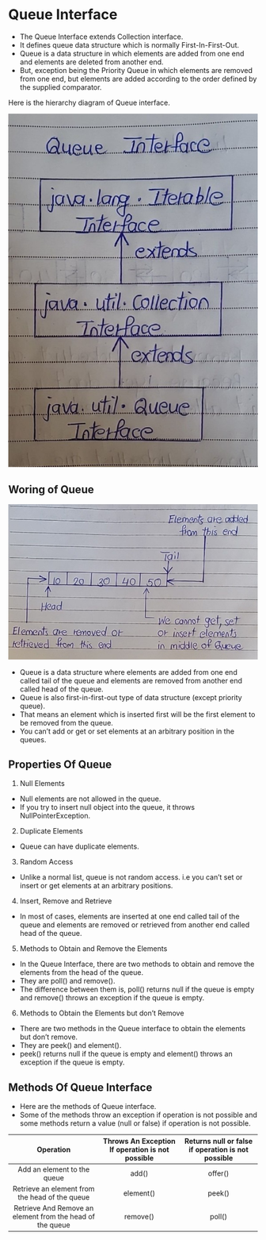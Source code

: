# Queue Interface

- The Queue Interface extends Collection interface. 
- It defines queue data structure which is normally First-In-First-Out. 
- Queue is a data structure in which elements are added from one end and elements are deleted from another end. 
- But, exception being the Priority Queue in which elements are removed from one end, but elements are added according to the order defined by the supplied comparator. 

Here is the hierarchy diagram of Queue interface.

![alt text](image-10.png)

## Woring of Queue

![alt text](image-11.png)

- Queue is a data structure where elements are added from one end called tail of the queue and elements are removed from another end called head of the queue. 
- Queue is also first-in-first-out type of data structure (except priority queue). 
- That means an element which is inserted first will be the first element to be removed from the queue. 
- You can’t add or get or set elements at an arbitrary position in the queues. 

## Properties Of Queue

1) Null Elements

- Null elements are not allowed in the queue. 
- If you try to insert null object into the queue, it throws NullPointerException.

2) Duplicate Elements

- Queue can have duplicate elements.

3) Random Access

- Unlike a normal list, queue is not random access. i.e you can’t set or insert or get elements at an arbitrary positions.

4) Insert, Remove and Retrieve

- In most of cases, elements are inserted at one end called tail of the queue and elements are removed or retrieved from another end called head of the queue.

5) Methods to Obtain and Remove the Elements

- In the Queue Interface, there are two methods to obtain and remove the elements from the head of the queue. 
- They are poll() and remove(). 
- The difference between them is, poll() returns null if the queue is empty and remove() throws an exception if the queue is empty.

6) Methods to Obtain the Elements but don’t Remove

- There are two methods in the Queue interface to obtain the elements but don’t remove. 
- They are peek() and element(). 
- peek() returns null if the queue is empty and element() throws an exception if the queue is empty.

## Methods Of Queue Interface

- Here are the methods of Queue interface. 
- Some of the methods throw an exception if operation is not possible and some methods return a value (null or false) if operation is not possible.

| Operation | Throws An Exception If operation is not possible | Returns null or false if operation is not possible |
|:--------------:|:--------------:|:--------------:|
| Add an element to the queue | add() | offer() |
| Retrieve an element from the head of the queue | element() | peek() |
| Retrieve And Remove an element from the head of the queue | remove() | poll() |
